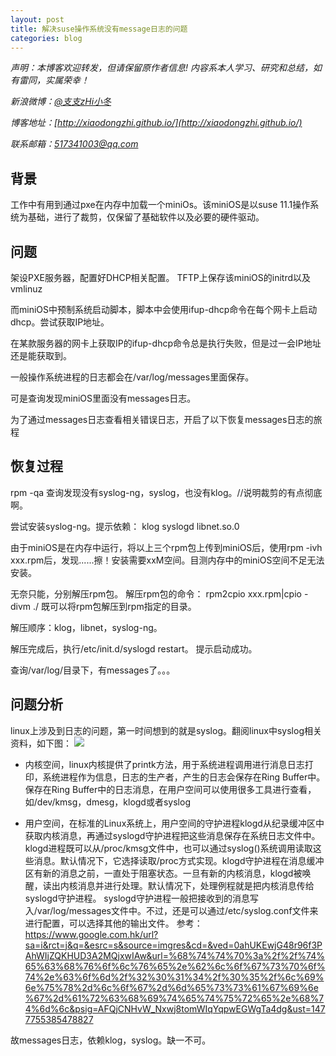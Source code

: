 ```yaml
---
layout: post
title: 解决suse操作系统没有message日志的问题
categories: blog
---
```

*声明：本博客欢迎转发，但请保留原作者信息! 内容系本人学习、研究和总结，如有雷同，实属荣幸！*
 
*新浪微博：[@支支zHi小冬](http://weibo.com/u/1596536485/home?wvr=5)*

*博客地址：[http://xiaodongzhi.github.io/](http://xiaodongzhi.github.io/)*

*联系邮箱：517341003@qq.com*

 


## 背景

工作中有用到通过pxe在内存中加载一个miniOs。该miniOS是以suse 11.1操作系统为基础，进行了裁剪，仅保留了基础软件以及必要的硬件驱动。

## 问题

架设PXE服务器，配置好DHCP相关配置。
TFTP上保存该miniOS的initrd以及vmlinuz

而miniOS中预制系统启动脚本，脚本中会使用ifup-dhcp命令在每个网卡上启动dhcp。尝试获取IP地址。

在某款服务器的网卡上获取IP的ifup-dhcp命令总是执行失败，但是过一会IP地址还是能获取到。

一般操作系统进程的日志都会在/var/log/messages里面保存。

可是查询发现miniOS里面没有messages日志。

为了通过messages日志查看相关错误日志，开启了以下恢复messages日志的旅程

## 恢复过程 ##
rpm -qa 查询发现没有syslog-ng，syslog，也没有klog。//说明裁剪的有点彻底啊。

尝试安装syslog-ng。提示依赖：
klog
syslogd
libnet.so.0

由于miniOS是在内存中运行，将以上三个rpm包上传到miniOS后，使用rpm -ivh xxx.rpm后，发现......擦！安装需要xxM空间。目测内存中的miniOS空间不足无法安装。

无奈只能，分别解压rpm包。
解压rpm包的命令：
rpm2cpio  xxx.rpm|cpio -divm ./
既可以将rpm包解压到rpm指定的目录。

解压顺序：klog，libnet，syslog-ng。

解压完成后，执行/etc/init.d/syslogd restart。
提示启动成功。

查询/var/log/目录下，有messages了。。。


## 问题分析 ##
linux上涉及到日志的问题，第一时间想到的就是syslog。翻阅linux中syslog相关资料，如下图：
![](http://i.imgur.com/hjdRMZ7.png)



- 内核空间，linux内核提供了printk方法，用于系统进程调用进行消息日志打印，系统进程作为信息，日志的生产者，产生的日志会保存在Ring Buffer中。保存在Ring Buffer中的日志消息，在用户空间可以使用很多工具进行查看，如/dev/kmsg，dmesg，klogd或者syslog

- 用户空间，在标准的Linux系统上，用户空间的守护进程klogd从纪录缓冲区中获取内核消息，再通过syslogd守护进程把这些消息保存在系统日志文件中。klogd进程既可以从/proc/kmsg文件中，也可以通过syslog()系统调用读取这些消息。默认情况下，它选择读取/proc方式实现。klogd守护进程在消息缓冲区有新的消息之前，一直处于阻塞状态。一旦有新的内核消息，klogd被唤醒，读出内核消息并进行处理。默认情况下，处理例程就是把内核消息传给syslogd守护进程。
syslogd守护进程一般把接收到的消息写入/var/log/messages文件中。不过，还是可以通过/etc/syslog.conf文件来进行配置，可以选择其他的输出文件。
参考：https://www.google.com.hk/url?sa=i&rct=j&q=&esrc=s&source=imgres&cd=&ved=0ahUKEwjG48r96f3PAhWIjZQKHUD3A2MQjxwIAw&url=%68%74%74%70%3a%2f%2f%74%65%63%68%76%6f%6c%76%65%2e%62%6c%6f%67%73%70%6f%74%2e%63%6f%6d%2f%32%30%31%34%2f%30%35%2f%6c%69%6e%75%78%2d%6c%6f%67%2d%6d%65%73%73%61%67%69%6e%67%2d%61%72%63%68%69%74%65%74%75%72%65%2e%68%74%6d%6c&psig=AFQjCNHvW_Nxwj8tomWIqYqpwEGWgTa4dg&ust=1477755385478827

故messages日志，依赖klog，syslog。缺一不可。